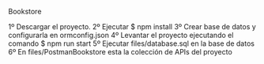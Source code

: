 Bookstore

1º Descargar el proyecto.
2º Ejecutar
$ npm install
3º Crear base de datos y configurarla en ormconfig.json
4º Levantar el proyecto ejecutando el comando
$ npm run start
5º Ejecutar files/database.sql en la base de datos
6º En files/PostmanBookstore esta la colección de APIs del proyecto
